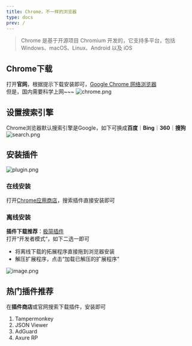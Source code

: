 ```yaml
---
title: Chrome，不一样的浏览器
type: docs
prev: /
---
```


> Chrome 是基于开源项目 Chromium 开发的，它支持多平台，包括 Windows、macOS、Linux、Android 以及 iOS

## Chrome下载
打开**官网**，根据提示下载安装即可，[Google Chrome 网络浏览器](https://www.google.cn/intl/zh-CN/chrome/)
<br />
但是，国内需要科学上网~~~
![chrome.png](/images/chrome/chrome.png)

## 设置搜索引擎
Chrome浏览器默认搜索引擎是Google，如下可换成**百度**｜**Bing**｜**360**｜**搜狗**
![search.png](/images/chrome/search.png)

## 安装插件
![plugin.png](/images/chrome/plugin.png)

### 在线安装
打开[Chrome应用商店](https://chromewebstore.google.com/)，搜索插件直接安装即可

### 离线安装
**插件下载推荐**：[极简插件](https://chrome.zzzmh.cn/#/index)
<br />
打开“开发者模式“，如下二选一即可

- 将离线下载的拓展程序直接拖到浏览器安装
- 解压扩展程序，点击“加载已解压的扩展程序“

![image.png](/images/chrome/offline.png)

## 热门插件推荐
在**插件商店**或官网搜索下载插件，安装即可

1. Tampermonkey
2. JSON Viewer
3. AdGuard
4. Axure RP


